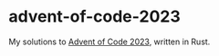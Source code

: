 # advent-of-code-2023

My solutions to [Advent of Code 2023](https://adventofcode.com/2023), written in Rust.
